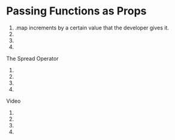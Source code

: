 # Passing Functions as Props

1. .map increments by a certain value that the developer gives it.
2. 
3.
4. 

The Spread Operator

1.
2.
3.
4.

Video

1.
2.
3.
4.
